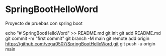 # SpringBootHelloWord

Proyecto de pruebas con spring boot 


echo "# SpringBootHelloWord" >> README.md
git init
git add README.md
git commit -m "first commit"
git branch -M main
git remote add origin https://github.com/vega0507/SpringBootHelloWord.git
git push -u origin main